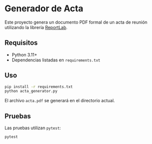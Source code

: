 # Generador de Acta

Este proyecto genera un documento PDF formal de un acta de reunión utilizando la librería [ReportLab](https://www.reportlab.com/).

## Requisitos

- Python 3.11+
- Dependencias listadas en `requirements.txt`

## Uso

```bash
pip install -r requirements.txt
python acta_generator.py
```

El archivo `acta.pdf` se generará en el directorio actual.

## Pruebas

Las pruebas utilizan `pytest`:

```bash
pytest
```
